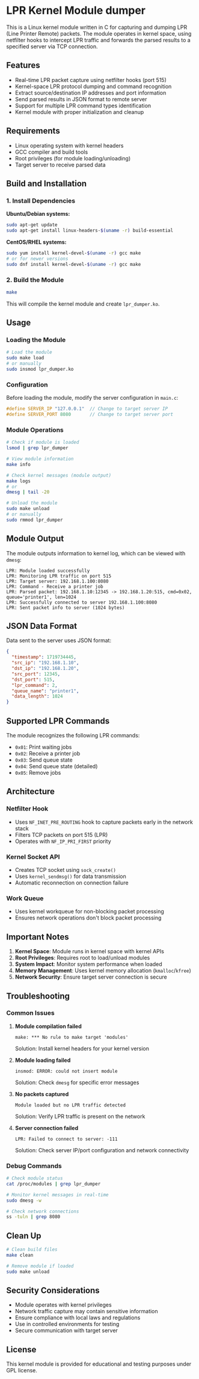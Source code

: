 # LPR Kernel Module dumper

This is a Linux kernel module written in C for capturing and dumping LPR (Line Printer Remote) packets. The module operates in kernel space, using netfilter hooks to intercept LPR traffic and forwards the parsed results to a specified server via TCP connection.

## Features

- Real-time LPR packet capture using netfilter hooks (port 515)
- Kernel-space LPR protocol dumping and command recognition
- Extract source/destination IP addresses and port information
- Send parsed results in JSON format to remote server
- Support for multiple LPR command types identification
- Kernel module with proper initialization and cleanup

## Requirements

- Linux operating system with kernel headers
- GCC compiler and build tools
- Root privileges (for module loading/unloading)
- Target server to receive parsed data

## Build and Installation

### 1. Install Dependencies

**Ubuntu/Debian systems:**
```bash
sudo apt-get update
sudo apt-get install linux-headers-$(uname -r) build-essential
```

**CentOS/RHEL systems:**
```bash
sudo yum install kernel-devel-$(uname -r) gcc make
# or for newer versions
sudo dnf install kernel-devel-$(uname -r) gcc make
```

### 2. Build the Module

```bash
make
```

This will compile the kernel module and create `lpr_dumper.ko`.

## Usage

### Loading the Module

```bash
# Load the module
sudo make load
# or manually
sudo insmod lpr_dumper.ko
```

### Configuration

Before loading the module, modify the server configuration in `main.c`:

```c
#define SERVER_IP "127.0.0.1"  // Change to target server IP
#define SERVER_PORT 8080       // Change to target server port
```

### Module Operations

```bash
# Check if module is loaded
lsmod | grep lpr_dumper

# View module information
make info

# Check kernel messages (module output)
make logs
# or
dmesg | tail -20

# Unload the module
sudo make unload
# or manually
sudo rmmod lpr_dumper
```

## Module Output

The module outputs information to kernel log, which can be viewed with `dmesg`:

```
LPR: Module loaded successfully
LPR: Monitoring LPR traffic on port 515
LPR: Target server: 192.168.1.100:8080
LPR: Command - Receive a printer job
LPR: Parsed packet: 192.168.1.10:12345 -> 192.168.1.20:515, cmd=0x02, queue='printer1', len=1024
LPR: Successfully connected to server 192.168.1.100:8080
LPR: Sent packet info to server (1024 bytes)
```

## JSON Data Format

Data sent to the server uses JSON format:

```json
{
  "timestamp": 1719734445,
  "src_ip": "192.168.1.10",
  "dst_ip": "192.168.1.20",
  "src_port": 12345,
  "dst_port": 515,
  "lpr_command": 2,
  "queue_name": "printer1",
  "data_length": 1024
}
```

## Supported LPR Commands

The module recognizes the following LPR commands:

- `0x01`: Print waiting jobs
- `0x02`: Receive a printer job
- `0x03`: Send queue state
- `0x04`: Send queue state (detailed)
- `0x05`: Remove jobs

## Architecture

### Netfilter Hook
- Uses `NF_INET_PRE_ROUTING` hook to capture packets early in the network stack
- Filters TCP packets on port 515 (LPR)
- Operates with `NF_IP_PRI_FIRST` priority

### Kernel Socket API
- Creates TCP socket using `sock_create()`
- Uses `kernel_sendmsg()` for data transmission
- Automatic reconnection on connection failure

### Work Queue
- Uses kernel workqueue for non-blocking packet processing
- Ensures network operations don't block packet processing

## Important Notes

1. **Kernel Space**: Module runs in kernel space with kernel APIs
2. **Root Privileges**: Requires root to load/unload modules
3. **System Impact**: Monitor system performance when loaded
4. **Memory Management**: Uses kernel memory allocation (`kmalloc`/`kfree`)
5. **Network Security**: Ensure target server connection is secure

## Troubleshooting

### Common Issues

1. **Module compilation failed**
   ```
   make: *** No rule to make target 'modules'
   ```
   Solution: Install kernel headers for your kernel version

2. **Module loading failed**
   ```
   insmod: ERROR: could not insert module
   ```
   Solution: Check `dmesg` for specific error messages

3. **No packets captured**
   ```
   Module loaded but no LPR traffic detected
   ```
   Solution: Verify LPR traffic is present on the network

4. **Server connection failed**
   ```
   LPR: Failed to connect to server: -111
   ```
   Solution: Check server IP/port configuration and network connectivity

### Debug Commands

```bash
# Check module status
cat /proc/modules | grep lpr_dumper

# Monitor kernel messages in real-time
sudo dmesg -w

# Check network connections
ss -tuln | grep 8080
```

## Clean Up

```bash
# Clean build files
make clean

# Remove module if loaded
sudo make unload
```

## Security Considerations

- Module operates with kernel privileges
- Network traffic capture may contain sensitive information
- Ensure compliance with local laws and regulations
- Use in controlled environments for testing
- Secure communication with target server

## License

This kernel module is provided for educational and testing purposes under GPL license.
